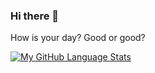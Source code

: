 ### Hi there 👋


How is your day? Good or good?
		
		



<!--
[jiritoo.com](https://www.jiritoo.com)
**shinyamagami/shinyamagami** is a ✨ _special_ ✨ repository because its `README.md` (this file) appears on your GitHub profile.

Here are some ideas to get you started:

- 🔭 I’m currently working on ...
- 🌱 I’m currently learning ...
- 👯 I’m looking to collaborate on ...
- 🤔 I’m looking for help with ...
- 💬 Ask me about ...
- 📫 How to reach me: ...
- 😄 Pronouns: ...
- ⚡ Fun fact: ...
-->



[![My GitHub Language Stats](https://github-readme-stats.vercel.app/api/top-langs/?username=shinyamagami&langs_count=5&theme=tokyonight)]()
